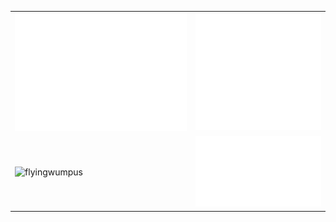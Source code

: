 <table align=“center” width=“max”>
    <tr>
        <td>
            <img src='/calender.svg' alt=“Calender” width=“400">
        </td>
        <td>
            <img src='/languages.svg' alt=“Languages” width=“400”>
        </td>
    </tr>
    <tr>
        <td>
	        <img src="http://github-readme-streak-stats.herokuapp.com?user=flyingwumpus&show_icons=true&title_color=7A7ADB&icon_color=2234AE&text_color=D3D3D3&bg_color=0,0E1117,130F40" width="375"  alt="flyingwumpus"/>
        </td>
        <td>
            <img src='/metrics.svg' alt=“Metrics” width=“400”>
        </td>
    </tr>
</table>
